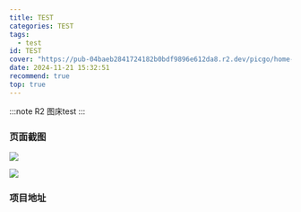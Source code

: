 ```yaml
---
title: TEST
categories: TEST
tags:
  - test
id: TEST
cover: "https://pub-04baeb2841724182b0bdf9896e612da8.r2.dev/picgo/home-banner.jpg"
date: 2024-11-21 15:32:51
recommend: true
top: true
---
```


:::note
R2 图床test
:::

### 页面截图
![](http://spawns.top/picgo/home-banner.jpg)

![](pub-04baeb2841724182b0bdf9896e612da8.r2.dev/picgo/home-banner.webp)

### 项目地址